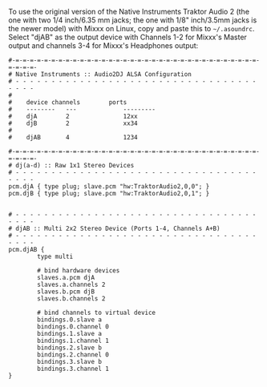 To use the original version of the Native Instruments Traktor Audio 2
(the one with two 1/4 inch/6.35 mm jacks; the one with 1/8" inch/3.5mm
jacks is the newer model) with Mixxx on Linux, copy and paste this to
`~/.asoundrc`. Select "djAB" as the output device with Channels 1-2 for
Mixxx's Master output and channels 3-4 for Mixxx's Headphones output:

    #-=-=-=-=-=-=-=-=-=-=-=-=-=-=-=-=-=-=-=-=-=-=-=-=-=-=-=-=-=-=-=-=-=-=-=-=-=-=-
    # Native Instruments :: Audio2DJ ALSA Configuration
    # - - - - - - - - - - - - - - - - - - - - - - - - - - - - - - - - - - - - - -
    #
    #    device channels        ports
    #    --------   ---             ---------
    #    djA        2               12xx
    #    djB        2               xx34
    #
    #    djAB       4               1234
    
    #-=-=-=-=-=-=-=-=-=-=-=-=-=-=-=-=-=-=-=-=-=-=-=-=-=-=-=-=-=-=-=-=-=-=-=-=-=-=-
    # dj(a-d) :: Raw 1x1 Stereo Devices
    # - - - - - - - - - - - - - - - - - - - - - - - - - - - - - - - - - - - - - -
    pcm.djA { type plug; slave.pcm "hw:TraktorAudio2,0,0"; }
    pcm.djB { type plug; slave.pcm "hw:TraktorAudio2,0,1"; }
    
    
    # - - - - - - - - - - - - - - - - - - - - - - - - - - - - - - - - - - - - - -
    # djAB :: Multi 2x2 Stereo Device (Ports 1-4, Channels A+B)
    # - - - - - - - - - - - - - - - - - - - - - - - - - - - - - - - - - - - - - -
    pcm.djAB {
            type multi
    
            # bind hardware devices
            slaves.a.pcm djA
            slaves.a.channels 2
            slaves.b.pcm djB
            slaves.b.channels 2
    
            # bind channels to virtual device
            bindings.0.slave a
            bindings.0.channel 0
            bindings.1.slave a
            bindings.1.channel 1
            bindings.2.slave b
            bindings.2.channel 0
            bindings.3.slave b
            bindings.3.channel 1
    }
